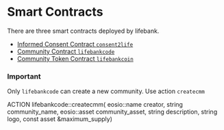 # Smart Contracts

There are three smart contracts deployed by lifebank.

- [Informed Consent Contract `consent2life`](#informed-consent-contract-consent2life)
- [Community Contract `lifebankcode`](#community-contract-lifebankcode)
- [Community Token Contract `lifebankcoin`](#community-token-contract-lifebankcoin)

### Important

Only `lifebankcode` can create a new community.
Use action `createcmm`

ACTION lifebankcode::createcmm(
eosio::name creator,
string community_name,
eosio::asset community_asset,
string description,
string logo,
const asset &maximum_supply)

